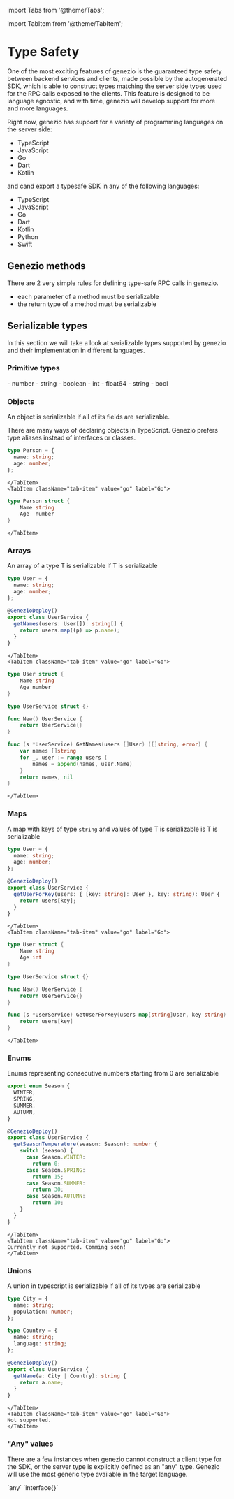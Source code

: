 import Tabs from '@theme/Tabs';

import TabItem from '@theme/TabItem';

# Type Safety

One of the most exciting features of genezio is the guaranteed type safety between backend services and clients, made possible by the autogenerated SDK, which is able to construct types matching the server side types used for the RPC calls exposed to the clients.
This feature is designed to be language agnostic, and with time, genezio will develop support for more and more languages.

Right now, genezio has support for a variety of programming languages on the server side:

- TypeScript
- JavaScript
- Go
- Dart
- Kotlin

and cand export a typesafe SDK in any of the following languages:

- TypeScript
- JavaScript
- Go
- Dart
- Kotlin
- Python
- Swift

## Genezio methods

There are 2 very simple rules for defining type-safe RPC calls in genezio.

- each parameter of a method must be serializable
- the return type of a method must be serializable

## Serializable types

In this section we will take a look at serializable types supported by genezio and their implementation in different languages.

### Primitive types

<Tabs>
    <TabItem className="tab-item" value="ts" label="TypeScript">
        - number
        - string
        - boolean
    </TabItem>
    <TabItem className="tab-item" value="go" label="Go">
        - int
        - float64
        - string
        - bool
    </TabItem>
</Tabs>

### Objects

An object is serializable if all of its fields are serializable.

<Tabs>
    <TabItem className="tab-item" value="ts" label="TypeScript">
There are many ways of declaring objects in TypeScript. Genezio prefers type aliases instead of interfaces or classes.

```typescript
type Person = {
  name: string;
  age: number;
};
```

    </TabItem>
    <TabItem className="tab-item" value="go" label="Go">

```go
type Person struct {
    Name string
    Age  number
}
```

    </TabItem>

</Tabs>

### Arrays

An array of a type T is serializable if T is serializable

<Tabs>
    <TabItem className="tab-item" value="ts" label="TypeScript">

```typescript
type User = {
  name: string;
  age: number;
};

@GenezioDeploy()
export class UserService {
  getNames(users: User[]): string[] {
    return users.map((p) => p.name);
  }
}
```

    </TabItem>
    <TabItem className="tab-item" value="go" label="Go">

```go
type User struct {
    Name string
    Age number
}

type UserService struct {}

func New() UserService {
    return UserService{}
}

func (s *UserService) GetNames(users []User) ([]string, error) {
	var names []string
	for _, user := range users {
		names = append(names, user.Name)
	}
	return names, nil
}
```

    </TabItem>

</Tabs>

### Maps

A map with keys of type `string` and values of type T is serializable is T is serializable

<Tabs>
    <TabItem className="tab-item" value="ts" label="TypeScript">

```typescript
type User = {
  name: string;
  age: number;
};

@GenezioDeploy()
export class UserService {
  getUserForKey(users: { [key: string]: User }, key: string): User {
    return users[key];
  }
}
```

    </TabItem>
    <TabItem className="tab-item" value="go" label="Go">

```go
type User struct {
    Name string
    Age int
}

type UserService struct {}

func New() UserService {
    return UserService{}
}

func (s *UserService) GetUserForKey(users map[string]User, key string) (User, error) {
    return users[key]
}
```

    </TabItem>

</Tabs>

### Enums

Enums representing consecutive numbers starting from 0 are serializable

<Tabs>
    <TabItem className="tab-item" value="ts" label="TypeScript">

```typescript
export enum Season {
  WINTER,
  SPRING,
  SUMMER,
  AUTUMN,
}

@GenezioDeploy()
export class UserService {
  getSeasonTemperature(season: Season): number {
    switch (season) {
      case Season.WINTER:
        return 0;
      case Season.SPRING:
        return 15;
      case Season.SUMMER:
        return 30;
      case Season.AUTUMN:
        return 10;
    }
  }
}
```

    </TabItem>
    <TabItem className="tab-item" value="go" label="Go">
    Currently not supported. Comming soon!
    </TabItem>

</Tabs>

### Unions

<Tabs>
    <TabItem className="tab-item" value="ts" label="TypeScript">
    A union in typescript is serializable if all of its types are serializable

```typescript
type City = {
  name: string;
  population: number;
};

type Country = {
  name: string;
  language: string;
};

@GenezioDeploy()
export class UserService {
  getName(a: City | Country): string {
    return a.name;
  }
}
```

    </TabItem>
    <TabItem className="tab-item" value="go" label="Go">
    Not supported.
    </TabItem>

</Tabs>

### "Any" values

There are a few instances when genezio cannot construct a client type for the SDK, or the server type is explicitly defined as an "any" type. Genezio will use the most generic type available in the target language.

<Tabs>
    <TabItem className="tab-item" value="ts" label="TypeScript">
        `any`
    </TabItem>
    <TabItem className="tab-item" value="go" label="Go">
        `interface{}`
    </TabItem>
</Tabs>
